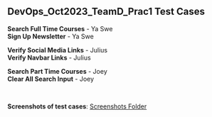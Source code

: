 ## DevOps_Oct2023_TeamD_Prac1 Test Cases

**Search Full Time Courses** - Ya Swe <br>
**Sign Up Newsletter** - Ya Swe


**Verify Social Media Links** - Julius <br>
**Verify Navbar Links** - Julius

**Search Part Time Courses** - Joey <br>
**Clear All Search Input** - Joey 

<br>

**Screenshots of test cases**: [Screenshots Folder](./screenshots)


